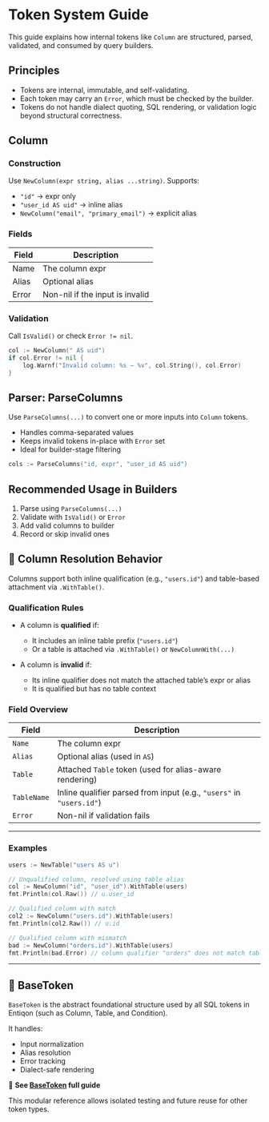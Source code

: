 # Token System Guide

This guide explains how internal tokens like `Column` are structured, parsed, validated, and consumed by query builders.

## Principles

- Tokens are internal, immutable, and self-validating.
- Each token may carry an `Error`, which must be checked by the builder.
- Tokens do not handle dialect quoting, SQL rendering, or validation logic beyond structural correctness.

## Column

### Construction

Use `NewColumn(expr string, alias ...string)`. Supports:
- `"id"` → expr only
- `"user_id AS uid"` → inline alias
- `NewColumn("email", "primary_email")` → explicit alias

### Fields

| Field | Description                     |
|-------|---------------------------------|
| Name  | The column expr                 |
| Alias | Optional alias                  |
| Error | Non-nil if the input is invalid |

### Validation

Call `IsValid()` or check `Error != nil`.

```go
col := NewColumn(" AS uid")
if col.Error != nil {
	log.Warnf("Invalid column: %s — %v", col.String(), col.Error)
}
```

## Parser: ParseColumns

Use `ParseColumns(...)` to convert one or more inputs into `Column` tokens.

- Handles comma-separated values
- Keeps invalid tokens in-place with `Error` set
- Ideal for builder-stage filtering

```go
cols := ParseColumns("id, expr", "user_id AS uid")
```

## Recommended Usage in Builders

1. Parse using `ParseColumns(...)`
2. Validate with `IsValid()` or `Error`
3. Add valid columns to builder
4. Record or skip invalid ones

## 🧠 Column Resolution Behavior

Columns support both inline qualification (e.g., `"users.id"`) and table-based attachment via `.WithTable()`.

### Qualification Rules

- A column is **qualified** if:
  - It includes an inline table prefix (`"users.id"`)
  - Or a table is attached via `.WithTable()` or `NewColumnWith(...)`

- A column is **invalid** if:
  - Its inline qualifier does not match the attached table’s expr or alias
  - It is qualified but has no table context

### Field Overview

| Field     | Description                                                  |
|-----------|--------------------------------------------------------------|
| `Name`    | The column expr                                              |
| `Alias`   | Optional alias (used in `AS`)                                |
| `Table`   | Attached `Table` token (used for alias-aware rendering)      |
| `TableName` | Inline qualifier parsed from input (e.g., `"users"` in `"users.id"`) |
| `Error`   | Non-nil if validation fails                                  |

---

### Examples

```go
users := NewTable("users AS u")

// Unqualified column, resolved using table alias
col := NewColumn("id", "user_id").WithTable(users)
fmt.Println(col.Raw()) // u.user_id

// Qualified column with match
col2 := NewColumn("users.id").WithTable(users)
fmt.Println(col2.Raw()) // u.id

// Qualified column with mismatch
bad := NewColumn("orders.id").WithTable(users)
fmt.Println(bad.Error) // column qualifier "orders" does not match table "users" (alias: "u")
```

---

## 🧱 BaseToken

`BaseToken` is the abstract foundational structure used by all SQL tokens in Entiqon (such as Column, Table, and Condition).

It handles:
- Input normalization
- Alias resolution
- Error tracking
- Dialect-safe rendering

📄 **See [BaseToken](base_token.md) full guide**

This modular reference allows isolated testing and future reuse for other token types.